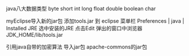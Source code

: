 java八大数据类型 
	byte short int long float double boolean char

	
myEclipse导入新的jar包
	添加tools.jar 到 eclipse 
	菜单栏 Preferences | java | Installed JRE
	选中安装的JRE 点击Edit
	弹出的窗口中浏览器 JDK_HOME/lib/tools.jar
	

	
引用java自带的加密算法
	导入jar包 apache-commons的jar包